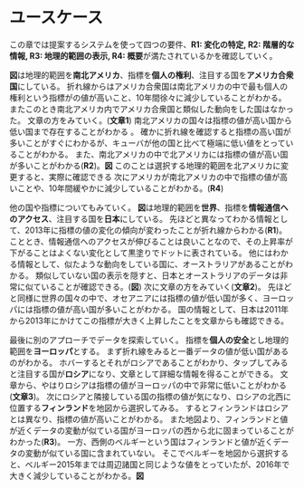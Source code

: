 # ユースケース

この章では提案するシステムを使って四つの要件、**R1: 変化の特定, R2: 階層的な情報, R3: 地理的範囲の表示, R4: 概要**が満たされているかを確認していく。

**図**は地理的範囲を**南北アメリカ**、指標を**個人の権利**、注目する国を**アメリカ合衆国**にしている。
折れ線からはアメリカ合衆国は南北アメリカの中で最も個人の権利という指標がの値が高いこと、10年間徐々に減少していることがわかる。
またこのとき南北アメリカ内でアメリカ合衆国と類似した動向をした国はなかった。
文章の方をみていく。(**文章1**)
南北アメリカの国々は指標の値が高い国から低い国まで存在することがわかる
。
確かに折れ線を確認すると指標の高い国が多いことがすぐにわかるが、キューバが他の国と比べて極端に低い値をとっていることがわかる。
また、南北アメリカの中で北アメリカには指標の値が高い国が多いことがわかる(**R2**)。**図**
このことは選択する地理的範囲を北アメリカに変更すると、実際に確認できる
次にアメリカが南北アメリカの中で指標の値が高いことや、10年間緩やかに減少していることがわかる。(**R4**)

他の国や指標についてもみていく。
**図**は地理的範囲を**世界**、指標を**情報通信へのアクセス**、注目する国を**日本**にしている。
先ほどと異なってわかる情報として、2013年に指標の値の変化の傾向が変わったことが折れ線からわかる(**R1**)。
こととき、情報通信へのアクセスが伸びることは良いことなので、その上昇率が下がることはよくない変化として黒塗りでドットに表されている。
他にはわかる情報として、似たような動向をしている国に、オーストラリアがあることがわかる。
類似していない国の表示を隠すと、日本とオーストラリアのデータは非常に似ていることが確認できる。(**図**)
次に文章の方をみていく(**文章2**)。
先ほどと同様に世界の国々の中で、オセアニアには指標の値が低い国が多く、ヨーロッパには指標の値が高い国が多いことがわかる。
国の情報として、日本は2011年から2013年にかけてこの指標が大きく上昇したことを文章からも確認できる。

最後に別のアプローチでデータを探索していく。
指標を**個人の安全**とし地理的範囲を**ヨーロッパ**とする。
まず折れ線をみると一番データの値が低い国があるのがわかる。
ホバーするとそれがロシアであることがわかり、タップしてみると注目する国が**ロシア**になり、文章として詳細な情報を得ることができる。
文章から、やはりロシアは指標の値がヨーロッパの中で非常に低いことがわかる(**文章3**)。
次にロシアと隣接している国の指標の値が気になり、ロシアの北西に位置する**フィンランド**を地図から選択してみる。
するとフィンランドはロシアとは異なり、指標の値が高いことがわかる。
また地図より、フィンランドと値が近くデータの変動が似ている国がヨーロッパの西から北に固まっていることがわかった(**R3**)。
一方、西側のベルギーという国はフィンランドと値が近くデータの変動が似ている国に含まれていない。
そこでベルギーを地図から選択すると、ベルギー2015年までは周辺諸国と同じような値をとっていたが、2016年で大きく減少していることがわかる。**図**